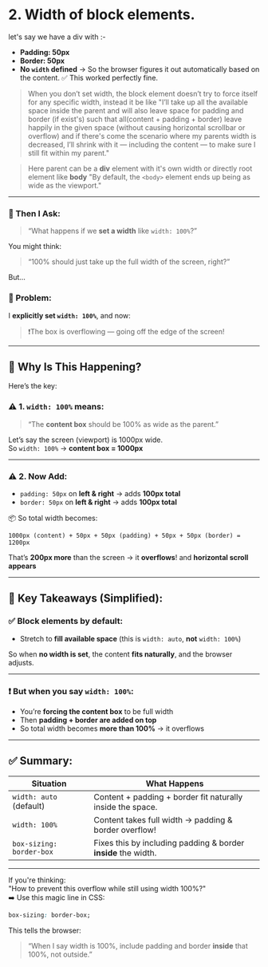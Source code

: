 # 2. Width of block elements.
let's say we have a div with :-
- **Padding: 50px**
- **Border: 50px**
- **No `width` defined** → So the browser figures it out automatically based on the content.
✅ This worked perfectly fine.

> When you don’t set width, the block element doesn’t try to force itself for any specific width, instead it be like "I’ll take up all the available space inside the parent and will also leave space for padding and border (if exist's) such that all(content + padding + border) leave happily in the given space (without causing horizontal scrollbar or overflow) and if there's come the scenario where my parents width is decreased, I’ll shrink with it — including the content — to make sure I still fit within my parent."

> Here parent can be a **div** element with it's own width or directly root element like **body** "By default, the `<body>` element ends up being as wide as the viewport."


---

### 🔹 Then I Ask:

> “What happens if we **set a width** like `width: 100%`?”

You might think:

> “100% should just take up the full width of the screen, right?”

But...

### 🚨 Problem:

I **explicitly set `width: 100%`**, and now:

> ❗The box is overflowing — going off the edge of the screen!

---

## 🤔 Why Is This Happening?

Here’s the key:

### ⚠️ 1. `width: 100%` means:

> “The **content box** should be 100% as wide as the parent.”

Let’s say the screen (viewport) is 1000px wide.  
So `width: 100%` → **content box = 1000px**

---

### ⚠️ 2. Now Add:

- `padding: 50px` on **left & right** → adds **100px total**
- `border: 50px` on **left & right** → adds **100px total**

📦 So total width becomes:

```
1000px (content) + 50px + 50px (padding) + 50px + 50px (border) = 1200px
```

That’s **200px more** than the screen → it **overflows**! and **horizontal scroll appears**

---

## 🧠 Key Takeaways (Simplified):

### ✅ Block elements by default:

- Stretch to **fill available space** (this is `width: auto`, **not** `width: 100%`)

So when **no width is set**, the content **fits naturally**, and the browser adjusts.

---

### ❗ But when you say `width: 100%`:

- You’re **forcing the content box** to be full width
- Then **padding + border are added on top**
- So total width becomes **more than 100%** → it overflows

---

## ✅ Summary:

| Situation              | What Happens                                               |
|------------------------|------------------------------------------------------------|
| `width: auto` (default) | Content + padding + border fit naturally inside the space. |
| `width: 100%`           | Content takes full width → padding & border overflow!      |
| `box-sizing: border-box`| Fixes this by including padding & border **inside** the width. |

---

If you're thinking:  
"How to prevent this overflow while still using width 100%?"  
➡️ Use this magic line in CSS:

```css
box-sizing: border-box;
```

This tells the browser:

> “When I say width is 100%, include padding and border **inside** that 100%, not outside.”
